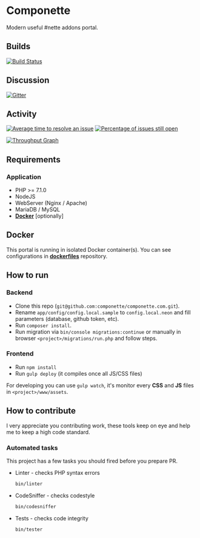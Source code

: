 # Componette

Modern useful #nette addons portal.

## Builds
[![Build Status](https://img.shields.io/travis/componette/componette.com.svg?style=flat-square)](https://travis-ci.org/componette/componette.com)

## Discussion
[![Gitter](https://img.shields.io/gitter/room/componette/componette.svg)](https://gitter.im/componette/componette)

## Activity

[![Average time to resolve an issue](http://isitmaintained.com/badge/resolution/componette/componette.com.svg)](http://isitmaintained.com/project/componette/componette.com)
[![Percentage of issues still open](http://isitmaintained.com/badge/open/componette/componette.com.svg)](http://isitmaintained.com/project/componette/componette.com)

[![Throughput Graph](https://graphs.waffle.io/componette/componette.com/throughput.svg)](https://waffle.io/componette/componette.com/metrics)


## Requirements

### Application

* PHP >= 7.1.0
* NodeJS
* WebServer (Nginx / Apache)
* MariaDB / MySQL
* [**Docker**](https://github.com/componette/dockerfiles) [optionally]

## Docker

This portal is running in isolated Docker container(s). You can see configurations in [**dockerfiles**](https://github.com/componette/dockerfiles) repository.

## How to run

### Backend

- Clone this repo (`git@github.com:componette/componette.com.git`).
- Rename `app/config/config.local.sample` to `config.local.neon` and fill parameters (database, github token, etc).
- Run `composer install`.
- Run migration via `bin/console migrations:continue` or manually in browser `<project>/migrations/run.php` and follow steps.

### Frontend

- Run `npm install`
- Run `gulp deploy` (it compiles once all JS/CSS files)

For developing you can use `gulp watch`, it's monitor every **CSS** and **JS** files in `<project>/www/assets`.

## How to contribute

I very appreciate you contributing work, these tools keep on eye and help me to keep a high code standard.

### Automated tasks

This project has a few tasks you should fired before you prepare PR.

- Linter - checks PHP syntax errors
    ```bash
    bin/linter
    ```

- CodeSniffer - checks codestyle
    ```bash
    bin/codesniffer
    ```

- Tests - checks code integrity
    ```sh
    bin/tester
    ```
